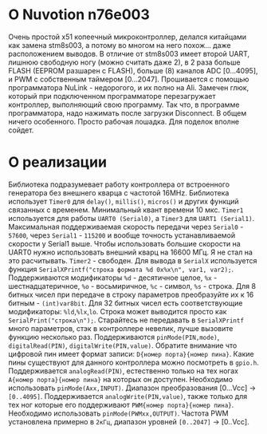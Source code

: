 # О Nuvotion n76e003

Очень простой x51 копеечный микроконтроллер, делался китайцами как замена stm8s003, а потому во многом на него похож... даже расположением выводов.
В отличие от stm8s003 имеет второй UART, лишнюю свободную ногу (можно считать даже 2), в 2 раза больше FLASH (EEPROM разшарен с FLASH), больше (8) каналов ADC [0...4095], и PWM с собственным таймером [0...2047].
Прошивается с помощью программатора NuLink - недорогого, и их полно на Ali. Замечен глюк, который при подключенном программаторе перезагружает контроллер, выполняющий свою программу. Так что, в программе программатора, надо нажимать после загрузки Disconnect.
В общем ничего особенного. Просто рабочая лошадка. Для поделок вполне сойдет.

# О реализации

Библиотека подразумевает работу контроллера от встроенного генератора без внешнего кварца с частотой 16MHz.
Библиотека использует `Timer0` для `delay()`, `millis()`, `micros()` и других функций связанных с временем. Минимальный квант времени 10 мкс. `Timer1` используется для работы `UART0 (Serial0)`, а `Timer3` для `UART1 (Serial1)`. Максимальная поддерживаемая скорость передачи через `Serial0` - `57600`, через `Serial1` - `115200` и вообще точность устанавливаемой скорости у Serial1 выше. Чтобы использовать большие скорости на UART0 нужно использовать внешний кварц на 16600 МГц. Я не стал на это расчитывать. `Timer2` - свободен.
Для вывода в `SerialX` используется функция `SerialXPrintf("строка формата %d 0x%x\n", var1, var2);`. Поддерживаются модификаторы `%d` - десятичное целое, `%x` - шестнадцатеричное, `%o` - восьмиричное, `%c` - символ, `%s` - строка. Для 8 битных чисел при передаче в строку параметров преобразуйте их к 16 битным - `(int)var8bit`. Для 32 битных чисел есть соответствующие модификаторы: `%ld`,`%lx`,`lo`. Строка может выводится просто как `SerialPrint("строка\n");`. Старайтесь не передавать в `SerialXPrintf` много параметров, стэк в контроллере невелик, лучше вызовите функцию несколько раз.
Поддерживаются `pinMode(PIN,mode)`, `digitalRead(PIN)`, `digitalWrite(PIN,value)`. Обратите внимание что цифровой пин имеет формат записи: `D{номер порта}{номер пина}`. Какие пины существуют для данного контроллера можно посмотреть в `gpio.h`.
Поддерживается `analogRead(PIN)`, естественно только на тех ногах `A{номер порта}{номер пина}` на которых он доступен. Необходимо использовать `pinMode(Axx,INPUT)`. Диапазон преобразования [0...Vcc] -> `[0..4095]`.
Поддерживается `analogWrite(PIN,value)`, также только для тех ног которые его поддерживают `PWM{номер порта}{номер пина}`. Необходимо использовать `pinMode(PWMxx,OUTPUT)`. Частота PWM установлена примерно в `2кГц`, диапазон уровней `[0..2047]` -> [0..Vcc].

